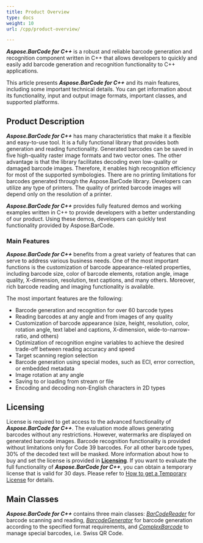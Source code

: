 ```yaml
---
title: Product Overview
type: docs
weight: 10
url: /cpp/product-overview/

---
```


***Aspose.BarCode for C++*** is a robust and reliable barcode generation and recognition component written in C++ that allows developers to quickly and easily add barcode generation and recognition functionality to C++ applications.

This article presents ***Aspose.BarCode for C++*** and its main features, including some important technical details. You can get information about its functionality, input and output image formats, important classes, and supported platforms.

## **Product Description**
***Aspose.BarCode for C++*** has many characteristics that make it a flexible and easy-to-use tool. It is a fully functional library that provides both generation and reading functionality. Generated barcodes can be saved in five high-quality raster image formats and two vector ones. The other advantage is that the library facilitates decoding even low-quality or damaged barcode images. Therefore, it enables high recognition efficiency for most of the supported symbologies. There are no printing limitations for barcodes generated through the Aspose.BarCode library. Developers can utilize any type of printers. The quality of printed barcode images will depend only on the resolution of a printer.

***Aspose.BarCode for C++*** provides fully featured demos and working examples written in C++ to provide developers with a better understanding of our product. Using these demos, developers can quickly test functionality provided by Aspose.BarCode.

### **Main Features**
***Aspose.BarCode for C++*** benefits from a great variety of features that can serve to address various business needs. One of the most important functions is the customization of barcode appearance-related properties, including barcode size, color of barcode elements, rotation angle, image quality, X-dimension, resolution, text captions, and many others. Moreover, rich barcode reading and imaging functionality is available.  
  
The most important features are the following: 
- Barcode generation and recognition for over 60 barcode types
- Reading barcodes at any angle and from images of any quality
- Customization of barcode appearance (size, height, resolution, color, rotation angle, text label and captions, X-dimension, wide-to-narrow-ratio, and others)
- Optimization of recognition engine variables to achieve the desired trade-off between reading accuracy and speed
- Target scanning region selection
- Barcode generation using special modes, such as ECI, error correction, or embedded metadata
- Image rotation at any angle 
- Saving to or loading from stream or file 
- Encoding and decoding non-English characters in 2D types


## **Licensing**
License is required to get access to the advanced functionality of ***Aspose.BarCode for C++***. The evaluation mode allows generating barcodes without any restrictions. However, watermarks are displayed on generated barcode images. Barcode recognition functionality is provided without limitations only for Code 39 barcodes. For all other barcode types, 30% of the decoded text will be masked. More information about how to buy and set the license is provided in [**Licensing**](/barcode/cpp/licensing/). If you want to evaluate the full functionality of ***Aspose.BarCode for C++***, you can obtain a temporary license that is valid for 30 days. Please refer to [How to get a Temporary License](https://purchase.aspose.com/temporary-license) for details.

## **Main Classes**
***Aspose.BarCode for C++*** contains three main classes: [*BarCodeReader*](https://reference.aspose.com/barcode/cpp/class/aspose.bar_code.bar_code_recognition.bar_code_reader/) for barcode scanning and reading, [*BarcodeGenerator*](https://reference.aspose.com/barcode/cpp/class/aspose.bar_code.generation.barcode_generator/) for barcode generation according to the specified format requirements, and [*ComplexBarcode*](https://reference.aspose.com/barcode/cpp/namespace/aspose.bar_code.complex_barcode/) to manage special barcodes, i.e. Swiss QR Code. 
